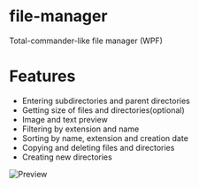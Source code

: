 # file-manager
Total-commander-like file manager (WPF)

# Features
+ Entering subdirectories and parent directories
+ Getting size of files and directories(optional)
+ Image and text preview
+ Filtering by extension and name
+ Sorting by name, extension and creation date
+ Copying and deleting files and directories
+ Creating new directories

![Preview](https://image.ibb.co/iQvxXy/tmp.png)
